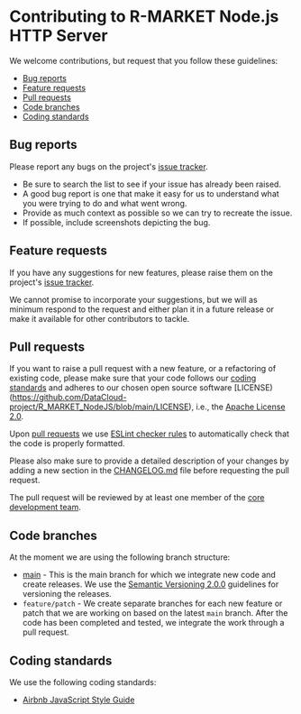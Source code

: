 # Contributing to R-MARKET Node.js HTTP Server

We welcome contributions, but request that you follow these guidelines:

* [Bug reports](#bug-reports)
* [Feature requests](#feature-requests)
* [Pull requests](#pull-requests)
* [Code branches](#code-branches)
* [Coding standards](#coding-standards)

## Bug reports

Please report any bugs on the project's [issue tracker](https://github.com/DataCloud-project/R_MARKET_NodeJS/issues). 

* Be sure to search the list to see if your issue has already been raised.
* A good bug report is one that make it easy for us to understand what you were trying to do and what went wrong.
* Provide as much context as possible so we can try to recreate the issue.
* If possible, include screenshots depicting the bug.

## Feature requests

If you have any suggestions for new features, please raise them on the project's [issue tracker](https://github.com/DataCloud-project/R_MARKET_NodeJS/issues).

We cannot promise to incorporate your suggestions, but we will as minimum respond to the request and either plan it in a future release or make it available for other contributors to tackle.

## Pull requests

If you want to raise a pull request with a new feature, or a refactoring of existing code, please make sure that your code follows our [coding standards](#coding-standards) and adheres to our chosen open source software [LICENSE)(https://github.com/DataCloud-project/R_MARKET_NodeJS/blob/main/LICENSE), i.e., the [Apache License 2.0](https://www.apache.org/licenses/LICENSE-2.0).

Upon [pull requests](#pull-requests) we use [ESLint checker rules](https://github.com/DataCloud-project/R_MARKET_NodeJS/.eslintrc.cjs) to automatically check that the code is properly formatted.

Please also make sure to provide a detailed description of your changes by adding a new section in the [CHANGELOG.md](https://github.com/DataCloud-project/R_MARKET_NodeJS/CHANGLOG.md) file before requesting the pull request.

The pull request will be reviewed by at least one member of the [core development team](https://github.com/DataCloud-project/R-MARKET/blob/main/README.md#core-development-team).

## Code branches

At the moment we are using the following branch structure:

* [main](https://github.com/DataCloud-project/R-MARKET) - This is the main branch for which we integrate new code and create releases. We use the [Semantic Versioning 2.0.0](https://semver.org/) guidelines for versioning the releases.
* `feature/patch` - We create separate branches for each new feature or patch that we are working on based on the latest `main` branch. After the code has been completed and tested, we integrate the work through a pull request. 

## Coding standards

We use the following coding standards:

* [Airbnb JavaScript Style Guide](https://github.com/airbnb/javascript)